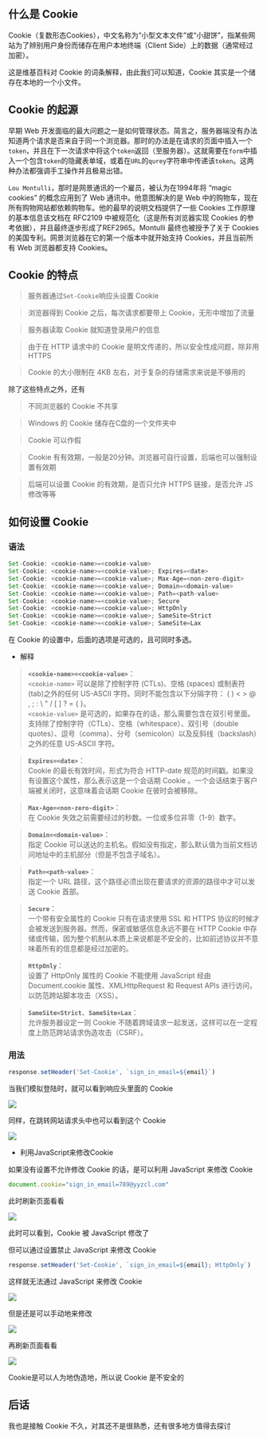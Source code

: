 ## 什么是 Cookie

Cookie（复数形态Cookies），中文名称为“小型文本文件”或“小甜饼”，指某些网站为了辨别用户身份而储存在用户本地终端（Client Side）上的数据（通常经过加密）。

这是维基百科对 Cookie 的词条解释，由此我们可以知道，Cookie 其实是一个储存在本地的一个小文件。

## Cookie 的起源

早期 Web 开发面临的最大问题之一是如何管理状态。简言之，服务器端没有办法知道两个请求是否来自于同一个浏览器。那时的办法是在请求的页面中插入一个`token`，并且在下一次请求中将这个`token`返回（至服务器）。这就需要在`form`中插入一个包含`token`的隐藏表单域，或着在`URL`的`qurey`字符串中传递该`token`。这两种办法都强调手工操作并且极易出错。

`Lou Montulli`，那时是网景通讯的一个雇员，被认为在1994年将 “magic cookies” 的概念应用到了 Web 通讯中。他意图解决的是 Web 中的购物车，现在所有购物网站都依赖购物车。他的最早的说明文档提供了一些 Cookies 工作原理的基本信息该文档在 RFC2109 中被规范化（这是所有浏览器实现 Cookies 的参考依据），并且最终逐步形成了REF2965。Montulli 最终也被授予了关于 Cookies 的美国专利。网景浏览器在它的第一个版本中就开始支持 Cookies，并且当前所有 Web 浏览器都支持 Cookies。

## Cookie 的特点

> 服务器通过`Set-Cookie`响应头设置 Cookie

> 浏览器得到 Cookie 之后，每次请求都要带上 Cookie，无形中增加了流量

> 服务器读取 Cookie 就知道登录用户的信息

> 由于在 HTTP 请求中的 Cookie 是明文传递的，所以安全性成问题，除非用 HTTPS

> Cookie 的大小限制在 4KB 左右，对于复杂的存储需求来说是不够用的

除了这些特点之外，还有

> 不同浏览器的 Cookie 不共享

> Windows 的 Cookie 储存在C盘的一个文件夹中

> Cookie 可以作假

> Cookie 有有效期，一般是20分钟。浏览器可自行设置，后端也可以强制设置有效期

> 后端可以设置 Cookie 的有效期，是否只允许 HTTPS 链接，是否允许 JS 修改等等

## 如何设置 Cookie

### 语法 

```JavaScript
Set-Cookie: <cookie-name>=<cookie-value> 
Set-Cookie: <cookie-name>=<cookie-value>; Expires=<date>
Set-Cookie: <cookie-name>=<cookie-value>; Max-Age=<non-zero-digit>
Set-Cookie: <cookie-name>=<cookie-value>; Domain=<domain-value>
Set-Cookie: <cookie-name>=<cookie-value>; Path=<path-value>
Set-Cookie: <cookie-name>=<cookie-value>; Secure
Set-Cookie: <cookie-name>=<cookie-value>; HttpOnly
Set-Cookie: <cookie-name>=<cookie-value>; SameSite=Strict
Set-Cookie: <cookie-name>=<cookie-value>; SameSite=Lax
```

在 Cookie 的设置中，后面的选项是可选的，且可同时多选。

- 解释

> **`<cookie-name>=<cookie-value>`**：<br>
`<cookie-name>` 可以是除了控制字符 (CTLs)、空格 (spaces) 或制表符 (tab)之外的任何 US-ASCII 字符。同时不能包含以下分隔字符： ( ) < > @ , ; : \ " /  [ ] ? = { }。<br>
`<cookie-value>` 是可选的，如果存在的话，那么需要包含在双引号里面。支持除了控制字符（CTLs）、空格（whitespace）、双引号（double quotes）、逗号（comma）、分号（semicolon）以及反斜线（backslash）之外的任意 US-ASCII 字符。

> **`Expires=<date>`**：<br>
Cookie 的最长有效时间，形式为符合 HTTP-date 规范的时间戳。如果没有设置这个属性，那么表示这是一个会话期 Cookie 。一个会话结束于客户端被关闭时，这意味着会话期 Cookie 在彼时会被移除。

> **`Max-Age=<non-zero-digit>`**：<br>
在 Cookie 失效之前需要经过的秒数。一位或多位非零（1-9）数字。

> **`Domain=<domain-value>`**：<br>
指定 Cookie 可以送达的主机名。假如没有指定，那么默认值为当前文档访问地址中的主机部分（但是不包含子域名）。

> **`Path=<path-value>`**：<br>
指定一个 URL 路径，这个路径必须出现在要请求的资源的路径中才可以发送 Cookie 首部。

> **`Secure`**：<br>
一个带有安全属性的 Cookie 只有在请求使用 SSL 和 HTTPS 协议的时候才会被发送到服务器。然而，保密或敏感信息永远不要在 HTTP Cookie 中存储或传输，因为整个机制从本质上来说都是不安全的，比如前述协议并不意味着所有的信息都是经过加密的。

> **`HttpOnly`**：<br>
设置了 HttpOnly 属性的 Cookie 不能使用 JavaScript 经由  Document.cookie 属性、XMLHttpRequest 和  Request APIs 进行访问，以防范跨站脚本攻击（XSS）。

> **`SameSite=Strict`**、**`SameSite=Lax`**：<br>
允许服务器设定一则 Cookie 不随着跨域请求一起发送，这样可以在一定程度上防范跨站请求伪造攻击（CSRF）。

### 用法

```JavaScript
response.setHeader('Set-Cookie', `sign_in_email=${email}`)
```

当我们模拟登陆时，就可以看到响应头里面的 Cookie

![](https://i.loli.net/2018/07/23/5b55e31aa209f.png)

同样，在跳转网站请求头中也可以看到这个 Cookie

![](https://i.loli.net/2018/07/23/5b55e3803aa0c.png)

- 利用JavaScript来修改Cookie

如果没有设置不允许修改 Cookie 的话，是可以利用 JavaScript 来修改 Cookie

```JavaScript
document.cookie="sign_in_email=789@yyzcl.com"
```

此时刷新页面看看

![](https://i.loli.net/2018/07/23/5b55e764b545f.png)

此时可以看到，Cookie 被 JavaScript 修改了

但可以通过设置禁止 JavaScript 来修改 Cookie

```JavaScript
response.setHeader('Set-Cookie', `sign_in_email=${email}; HttpOnly`)
```

这样就无法通过 JavaScript 来修改 Cookie

![](https://i.loli.net/2018/07/23/5b55e89eaf6b7.png)

但是还是可以手动地来修改

![](https://i.loli.net/2018/07/23/5b55e658bdef6.png)

再刷新页面看看

![](https://i.loli.net/2018/07/23/5b55e69be3941.png)

Cookie是可以人为地伪造地，所以说 Cookie 是不安全的

## 后话

我也是接触 Cookie 不久，对其还不是很熟悉，还有很多地方值得去探讨



